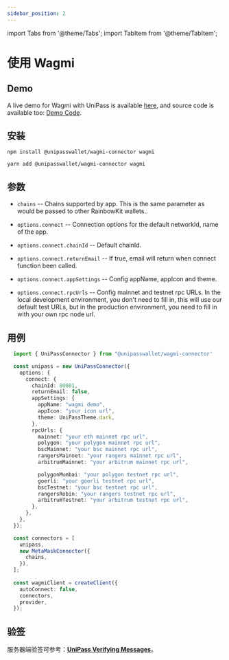 ```yaml
---
sidebar_position: 2
---
```


import Tabs from '@theme/Tabs';
import TabItem from '@theme/TabItem';

# 使用 Wagmi

## Demo

A live demo for Wagmi with UniPass is available [here](https://up-wagmi-demo.vercel.app/), and source code is available too: [Demo Code](https://github.com/UniPassID/wagmi-connector-demo).

## 安装

<Tabs>
<TabItem value="npm">

```shell
npm install @unipasswallet/wagmi-connector wagmi
```

</TabItem>
<TabItem value="yarn">

```shell
yarn add @unipasswallet/wagmi-connector wagmi
```

</TabItem>
</Tabs>

## 参数

* `chains` -- Chains supported by app. This is the same parameter as would be passed to other RainbowKit wallets..

* `options.connect` -- Connection options for the default networkId, name of the app.

* `options.connect.chainId` -- Default chainId.

* `options.connect.returnEmail` -- If true, email will return when connect function been called.

* `options.connect.appSettings` -- Config appName, appIcon and theme.

* `options.connect.rpcUrls` -- Config mainnet and testnet rpc URLs. In the local development environment, you don't need to fill in, this will use our default test URLs, but in the production environment, you need to fill in with your own rpc node url.

## 用例

```ts
  import { UniPassConnector } from "@unipasswallet/wagmi-connector'

  const unipass = new UniPassConnector({
    options: {
      connect: {
        chainId: 80001,
        returnEmail: false,
        appSettings: {
          appName: "wagmi demo",
          appIcon: "your icon url",
          theme: UniPassTheme.dark,
        },
        rpcUrls: {
          mainnet: "your eth mainnet rpc url",
          polygon: "your polygon mainnet rpc url",
          bscMainnet: "your bsc mainnet rpc url",
          rangersMainnet: "your rangers mainnet rpc url",
          arbitrumMainnet: "your arbitrum mainnet rpc url",

          polygonMumbai: "your polygon testnet rpc url",
          goerli: "your goerli testnet rpc url",
          bscTestnet: "your bsc testnet rpc url",
          rangersRobin: "your rangers testnet rpc url",
          arbitrumTestnet: "your arbitrum testnet rpc url",
        },
      },
    },
  });

  const connectors = [
    unipass,
    new MetaMaskConnector({
      chains,
    }),
  ];
  
  const wagmiClient = createClient({
    autoConnect: false,
    connectors,
    provider,
  });
```

## 验签

服务器端验签可参考：[**UniPass Verifying Messages**](../verifying-messages/01-unipass-verifying-messages.mdx)。
